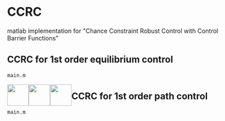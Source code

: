 # CCRC
matlab implementation for "Chance Constraint Robust Control with Control Barrier Functions"

## CCRC for 1st order equilibrium control
```
main.m
```
<div style=" width:150px">
<div style=" float:left; width:50px;"><img src="https://github.com/Link2Link/CCRC/blob/main/1st%20order%20equilibrium%20control/gif/eq_r1_no_noise%20.gif" width=50px height=50px/></div>
<div style=" float:left; width:50px;"><img src="https://github.com/Link2Link/CCRC/blob/main/1st%20order%20equilibrium%20control/gif/eq_r1_small_noise.gif" width=50px height=50px/></div>
<div style=" float:left; width:50px;"><img src="https://github.com/Link2Link/CCRC/blob/main/1st%20order%20equilibrium%20control/gif/eq_r1_large_noise%20.gif" width=50px height=50px/></div>
</div>

## CCRC for 1st order path control
```
main.m
```